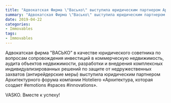 ```yaml
---
title: "Адвокатская Фирма \"Васько\" выступила юридическим партнером Архитектурного форума Hoteliero"
summary: "Адвокатская Фирма \"Васько\" выступила юридическим партнером Архитектурного форума Hoteliero."
date: 2019-04-22
categories:
- Immovables
tags:
- Immovables
---
```


Адвокатская фирма "ВАСЬКО" в качестве юридического советника по вопросам сопровождения инвестиций в коммерческую недвижимость, аудита объектов недвижимости, разработки и внедрения комплексных индивидуализированных решений по защите от недружественных захватов (антирейдерские меры) выступила юридическим партнером Архитектурного форума компании Hoteliero «Архитектура, которая создает #emotions #spaces #innovations».

VASKO. Вместе к успеху!